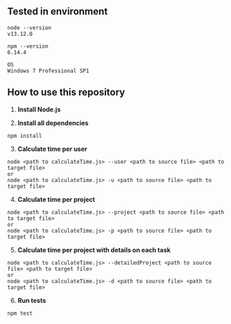 ## Tested in environment

```
node --version
v13.12.0
```

```
npm --version
6.14.4
```

```
OS
Windows 7 Professional SP1
```

## How to use this repository

1. **Install Node.js**

2. **Install all dependencies**
```
npm install
```

3. **Calculate time per user**
```
node <path to calculateTime.js> --user <path to source file> <path to target file>
or
node <path to calculateTime.js> -u <path to source file> <path to target file>
```

4. **Calculate time per project**
```
node <path to calculateTime.js> --project <path to source file> <path to target file>
or
node <path to calculateTime.js> -p <path to source file> <path to target file>
```

5. **Calculate time per project with details on each task**
```
node <path to calculateTime.js> --detailedProject <path to source file> <path to target file>
or
node <path to calculateTime.js> -d <path to source file> <path to target file>
```

6. **Run tests**
```
npm test
```
